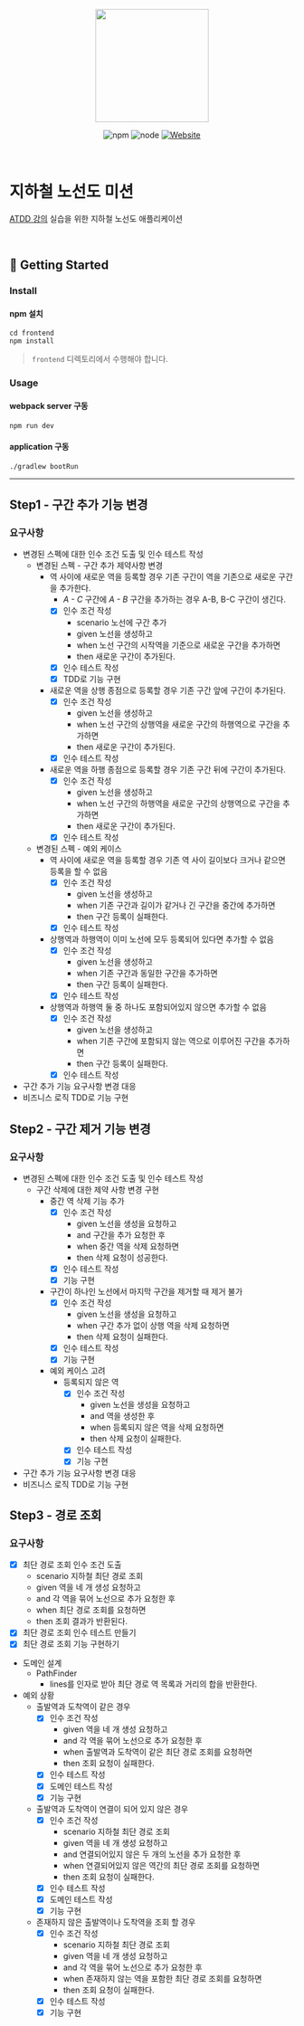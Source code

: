 <p align="center">
    <img width="200px;" src="https://raw.githubusercontent.com/woowacourse/atdd-subway-admin-frontend/master/images/main_logo.png"/>
</p>
<p align="center">
  <img alt="npm" src="https://img.shields.io/badge/npm-6.14.15-blue">
  <img alt="node" src="https://img.shields.io/badge/node-14.18.2-blue">
  <a href="https://edu.nextstep.camp/c/R89PYi5H" alt="nextstep atdd">
    <img alt="Website" src="https://img.shields.io/website?url=https%3A%2F%2Fedu.nextstep.camp%2Fc%2FR89PYi5H">
  </a>
</p>

<br>

# 지하철 노선도 미션
[ATDD 강의](https://edu.nextstep.camp/c/R89PYi5H) 실습을 위한 지하철 노선도 애플리케이션

<br>

## 🚀 Getting Started

### Install
#### npm 설치
```
cd frontend
npm install
```
> `frontend` 디렉토리에서 수행해야 합니다.

### Usage
#### webpack server 구동
```
npm run dev
```
#### application 구동
```
./gradlew bootRun
```

---

## Step1 - 구간 추가 기능 변경
### 요구사항
- 변경된 스펙에 대한 인수 조건 도출 및 인수 테스트 작성
  - 변경된 스펙 - 구간 추가 제약사항 변경
    - 역 사이에 새로운 역을 등록할 경우 기존 구간이 역을 기존으로 새로운 구간을 추가한다.
      - *A - C* 구간에 *A - B* 구간을 추가하는 경우 A-B, B-C 구간이 생긴다.
      - [X] 인수 조건 작성
        - scenario 노선에 구간 추가 
        - given 노선을 생성하고
        - when 노선 구간의 시작역을 기준으로 새로운 구간을 추가하면
        - then 새로운 구간이 추가된다.
      - [X] 인수 테스트 작성
      - [X] TDD로 기능 구현
    - 새로운 역을 상행 종점으로 등록할 경우 기존 구간 앞에 구간이 추가된다.
      - [X] 인수 조건 작성
        - given 노선을 생성하고
        - when 노선 구간의 상행역을 새로운 구간의 하행역으로 구간을 추가하면
        - then 새로운 구간이 추가된다.
      - [X] 인수 테스트 작성
    - 새로운 역을 하행 종점으로 등록할 경우 기존 구간 뒤에 구간이 추가된다.
      - [X] 인수 조건 작성
        - given 노선을 생성하고
        - when 노선 구간의 하행역을 새로운 구간의 상행역으로 구간을 추가하면
        - then 새로운 구간이 추가된다.
      - [X] 인수 테스트 작성
  - 변경된 스펙 - 예외 케이스
    - 역 사이에 새로운 역을 등록할 경우 기존 역 사이 길이보다 크거나 같으면 등록을 할 수 없음
      - [X] 인수 조건 작성
        - given 노선을 생성하고
        - when 기존 구간과 길이가 같거나 긴 구간을 중간에 추가하면
        - then 구간 등록이 실패한다.
      - [X] 인수 테스트 작성
    - 상행역과 하행역이 이미 노선에 모두 등록되어 있다면 추가할 수 없음
      - [X] 인수 조건 작성
        - given 노선을 생성하고
        - when 기존 구간과 동일한 구간을 추가하면
        - then 구간 등록이 실패한다.
      - [X] 인수 테스트 작성
    - 상행역과 하행역 둘 중 하나도 포함되어있지 않으면 추가할 수 없음
      - [X] 인수 조건 작성
        - given 노선을 생성하고
        - when 기존 구간에 포함되지 않는 역으로 이루어진 구간을 추가하면
        - then 구간 등록이 실패한다.
      - [X] 인수 테스트 작성
- 구간 추가 기능 요구사항 변경 대응
- 비즈니스 로직 TDD로 기능 구현

## Step2 - 구간 제거 기능 변경
### 요구사항
- 변경된 스펙에 대한 인수 조건 도출 및 인수 테스트 작성
  - 구간 삭제에 대한 제약 사항 변경 구현
    - 중간 역 삭제 기능 추가
      - [X] 인수 조건 작성
        - given 노선을 생성을 요청하고
        - and 구간을 추가 요청한 후
        - when 중간 역을 삭제 요청하면
        - then 삭제 요청이 성공한다.
      - [X] 인수 테스트 작성
      - [X] 기능 구현
    - 구간이 하나인 노선에서 마지막 구간을 제거할 때 제거 불가
      - [X] 인수 조건 작성
        - given 노선을 생성을 요청하고
        - when 구간 추가 없이 상행 역을 삭제 요청하면
        - then 삭제 요청이 실패한다.
      - [X] 인수 테스트 작성
      - [X] 기능 구현
    - 예외 케이스 고려
      - 등록되지 않은 역
        - [X] 인수 조건 작성
          - given 노선을 생성을 요청하고
          - and 역을 생성한 후
          - when 등록되지 않은 역을 삭제 요청하면
          - then 삭제 요청이 실패한다.
        - [X] 인수 테스트 작성
        - [X] 기능 구현
- 구간 추가 기능 요구사항 변경 대응
- 비즈니스 로직 TDD로 기능 구현

## Step3 - 경로 조회
### 요구사항
- [X] 최단 경로 조회 인수 조건 도출
  - scenario 지하철 최단 경로 조회 
  - given 역을 네 개 생성 요청하고
  - and 각 역을 묶어 노선으로 추가 요청한 후
  - when 최단 경로 조회를 요청하면
  - then 조회 결과가 반환된다.
- [X] 최단 경로 조회 인수 테스트 만들기
- [X] 최단 경로 조회 기능 구현하기
- 도메인 설계
  - PathFinder
    - lines를 인자로 받아 최단 경로 역 목록과 거리의 합을 반환한다.
- 예외 상황
  - 출발역과 도착역이 같은 경우
    - [X] 인수 조건 작성
      - given 역을 네 개 생성 요청하고
      - and 각 역을 묶어 노선으로 추가 요청한 후
      - when 출발역과 도착역이 같은 최단 경로 조회를 요청하면
      - then 조회 요청이 실패한다.
    - [X] 인수 테스트 작성
    - [X] 도메인 테스트 작성
    - [X] 기능 구현
  - 출발역과 도착역이 연결이 되어 있지 않은 경우
    - [X] 인수 조건 작성
      - scenario 지하철 최단 경로 조회
      - given 역을 네 개 생성 요청하고
      - and 연결되어있지 않은 두 개의 노선을 추가 요청한 후
      - when 연결되어있지 않은 역간의 최단 경로 조회를 요청하면
      - then 조회 요청이 실패한다.
    - [X] 인수 테스트 작성
    - [X] 도메인 테스트 작성
    - [X] 기능 구현
  - 존재하지 않은 출발역이나 도착역을 조회 할 경우
    - [X] 인수 조건 작성
      - scenario 지하철 최단 경로 조회
      - given 역을 네 개 생성 요청하고
      - and 각 역을 묶어 노선으로 추가 요청한 후
      - when 존재하지 않는 역을 포함한 최단 경로 조회를 요청하면
      - then 조회 요청이 실패한다.
    - [X] 인수 테스트 작성
    - [X] 기능 구현
